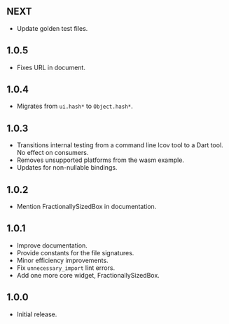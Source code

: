 ## NEXT

* Update golden test files.

## 1.0.5

* Fixes URL in document.

## 1.0.4

* Migrates from `ui.hash*` to `Object.hash*`.

## 1.0.3

* Transitions internal testing from a command line lcov tool to a
  Dart tool. No effect on consumers.
* Removes unsupported platforms from the wasm example.
* Updates for non-nullable bindings.

## 1.0.2

* Mention FractionallySizedBox in documentation.

## 1.0.1

* Improve documentation.
* Provide constants for the file signatures.
* Minor efficiency improvements.
* Fix `unnecessary_import` lint errors.
* Add one more core widget, FractionallySizedBox.

## 1.0.0

* Initial release.
